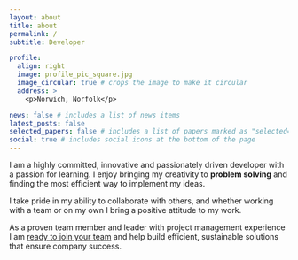```yaml
---
layout: about
title: about
permalink: /
subtitle: Developer

profile:
  align: right
  image: profile_pic_square.jpg
  image_circular: true # crops the image to make it circular
  address: >
    <p>Norwich, Norfolk</p>

news: false # includes a list of news items
latest_posts: false
selected_papers: false # includes a list of papers marked as "selected={true}"
social: true # includes social icons at the bottom of the page
---
```


I am a highly committed, innovative and passionately driven developer with a passion for learning. I enjoy bringing my creativity to **problem solving** and finding the most efficient way to implement my ideas.

I take pride in my ability to collaborate with others, and whether working with a team or on my own I bring a positive attitude to my work.

As a proven team member and leader with project management experience I am [ready to join your team](/cv/) and help build efficient, sustainable solutions that ensure company success.